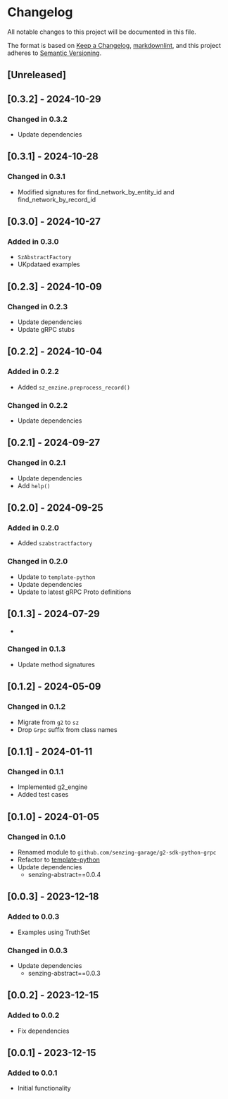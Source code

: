 # Changelog

All notable changes to this project will be documented in this file.

The format is based on [Keep a Changelog], [markdownlint],
and this project adheres to [Semantic Versioning].

## [Unreleased]

## [0.3.2] - 2024-10-29

### Changed in 0.3.2

- Update dependencies

## [0.3.1] - 2024-10-28

### Changed in 0.3.1

- Modified signatures for find_network_by_entity_id and find_network_by_record_id

## [0.3.0] - 2024-10-27

### Added in 0.3.0

- `SzAbstractFactory`
- UKpdataed examples

## [0.2.3] - 2024-10-09

### Changed in 0.2.3

- Update dependencies
- Update gRPC stubs

## [0.2.2] - 2024-10-04

### Added in 0.2.2

- Added `sz_enzine.preprocess_record()`

### Changed in 0.2.2

- Update dependencies

## [0.2.1] - 2024-09-27

### Changed in 0.2.1

- Update dependencies
- Add `help()`

## [0.2.0] - 2024-09-25

### Added in 0.2.0

- Added `szabstractfactory`

### Changed in 0.2.0

- Update to `template-python`
- Update dependencies
- Update to latest gRPC Proto definitions

## [0.1.3] - 2024-07-29

-

### Changed in 0.1.3

- Update method signatures

## [0.1.2] - 2024-05-09

### Changed in 0.1.2

- Migrate from `g2` to `sz`
- Drop `Grpc` suffix from class names

## [0.1.1] - 2024-01-11

### Changed in 0.1.1

- Implemented g2_engine
- Added test cases

## [0.1.0] - 2024-01-05

### Changed in 0.1.0

- Renamed module to `github.com/senzing-garage/g2-sdk-python-grpc`
- Refactor to [template-python](https://github.com/senzing-garage/template-python)
- Update dependencies
  - senzing-abstract==0.0.4

## [0.0.3] - 2023-12-18

### Added to 0.0.3

- Examples using TruthSet

### Changed in 0.0.3

- Update dependencies
  - senzing-abstract==0.0.3

## [0.0.2] - 2023-12-15

### Added to 0.0.2

- Fix dependencies

## [0.0.1] - 2023-12-15

### Added to 0.0.1

- Initial functionality

[Keep a Changelog]: https://keepachangelog.com/en/1.0.0/
[markdownlint]: https://dlaa.me/markdownlint/
[Semantic Versioning]: https://semver.org/spec/v2.0.0.html
